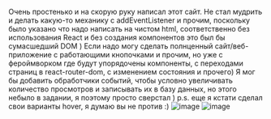 Очень простенько и на скорую руку написал этот сайт. Не стал мудрить и делать какую-то механику с addEventListener и прочим, поскольку было указано что надо написать на чистом html, соответственно без использования React и без создания компонентов это был бы сумасшедший DOM ) 
Если надо могу сделать полнценный сайт/веб-приложение с работающими кнопочками и прочим, но уже с фероймворком где будут упорядочены компоненты, с переходами страниц в react-router-dom, с изменением состояния и прочего) 
Я мог бы добавить обработчики событий, чтобы условно увеличивать количество просмотров и записывать их в базу данных, но этого небыло в задании, я поэтому просто сверстал )
p.s. еще я кстати сделал свои варианты hover, я думаю вы не против :)
![image](https://github.com/DonParuyr/ForAntipovPage/assets/95251384/015eb1ba-7cd4-412a-ac21-d8f7bee7f86b)
![image](https://github.com/DonParuyr/ForAntipovPage/assets/95251384/a5cffffb-6cad-4d25-96ca-a258995c5eb4)


